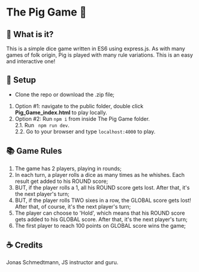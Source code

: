# The Pig Game :pig:

## :flashlight: What is it? 
This is a simple dice game written in ES6 using express.js. As with many games of folk origin, Pig is played with many rule variations. 
This is an easy and interactive one!

## :vertical_traffic_light: Setup
- Clone the repo or download the .zip file; <br/>
1. Option #1: navigate to the public folder, double click **Pig_Game_index.html** to play locally.
2. Option #2: Run ` npm i ` from inside The Pig Game folder. <br/>
2.1. Run ` npm run dev`. <br/>
2.2. Go to your browser and type `localhost:4000` to play.

## :books: Game Rules
1. The game has 2 players, playing in rounds;
2. In each turn, a player rolls a dice as many times as he whishes. Each result get added to his ROUND score;
3. BUT, if the player rolls a 1, all his ROUND score gets lost. After that, it's the next player's turn;
4. BUT, if the player rolls TWO sixes in a row, the GLOBAL score gets lost! After that, of course, it's the next player's turn;
5. The player can choose to 'Hold', which means that his ROUND score gets added to his GLOBAL score. After that, it's the next player's turn;
6. The first player to reach 100 points on GLOBAL score wins the game;

## :coffee: Credits
Jonas Schmedtmann, JS instructor and guru.

